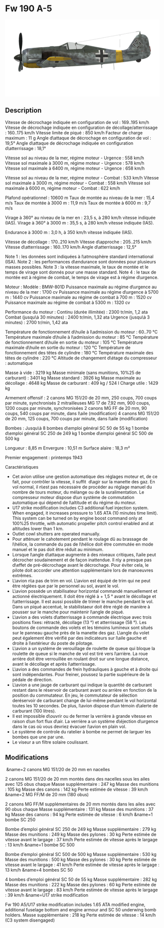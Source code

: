 # Fw 190 A-5

![fw190a5](../images/fw190a5.png)

## Description

Vitesse de décrochage indiquée en configuration de vol : 169..195 km/h
Vitesse de décrochage indiquée en configuration de décollage/atterrissage : 160..175 km/h
Vitesse limite de piqué : 850 km/h
Facteur de charge maximum : 11 g
Angle d\attaque de décrochage en configuration de vol : 19,5°
Angle d\attaque de décrochage indiquée en configuration d\atterrissage : 18,1°

Vitesse sol au niveau de la mer, régime moteur - Urgence : 558 km/h
Vitesse sol maximale à 3000 m, régime moteur - Urgence : 578 km/h
Vitesse sol maximale à 6400 m, régime moteur - Urgence : 658 km/h

Vitesse sol au niveau de la mer, régime moteur - Combat : 533 km/h
Vitesse sol maximale à 3000 m, régime moteur - Combat : 558 km/h
Vitesse sol maximale à 6000 m, régime moteur - Combat : 622 km/h

Plafond opérationnel : 10600 m
Taux de montée au niveau de la mer : 15,4 m/s
Taux de montée à 3000 m : 11,9 m/s
Taux de montée à 6000 m : 9,7 m/s

Virage à 360° au niveau de la mer en : 23,5 s, à 280 km/h vitesse indiquée (IAS).
Virage à 360° à 3000 m : 35,5 s, à 280 km/h vitesse indiquée (IAS).

Endurance à 3000 m : 3,0 h, à 350 km/h vitesse indiquée (IAS).

Vitesse de décollage : 170..210 km/h
Vitesse d\approche : 205..215 km/h
Vitesse d\atterrissage : 160..170 km/h
Angle d\atterrissage : 12,5°

Note 1 : les données sont indiquées à l\atmosphère standard international (ISA).
Note 2 : les performances d\endurance sont données pour plusieurs masses possibles.
Note 3 : la vitesse maximale, le taux de montée et le temps de virage sont donnés pour une masse standard.
Note 4 : le taux de montée est à régime de combat, le temps de virage est à régime d\urgence.

Moteur :
Modèle : BMW-801D
Puissance maximale au régime d\urgence au niveau de la mer : 1700 cv
Puissance maximale au régime d\urgence à 5700 m : 1440 cv
Puissance maximale au régime de combat à 700 m : 1520 cv
Puissance maximale au régime de combat à 5300 m : 1320 cv

Performance du moteur :
Continu (durée illimitée) : 2300 tr/min, 1,2 ata
Combat (jusqu\à 30 minutes) : 2400 tr/min, 1,32 ata
Urgence (jusqu\à 3 minutes) : 2700 tr/min, 1,42 ata

Température de fonctionnement d\huile à l\admission du moteur : 60..70 °C
Température maximale d\huile à l\admission du moteur : 85 °C
Température de fonctionnement d\huile en sortie du moteur : 105 °C
Température maximale d\huile en sortie du moteur : 120 °C
Température de fonctionnement des têtes de cylindre : 180 °C
Température maximale des têtes de cylindre : 220 °C
Altitude de changement d\étage du compresseur : automatique

Masse à vide : 3219 kg
Masse minimale (sans munitions, 10%25 de carburant) : 3401 kg
Masse standard : 3926 kg
Masse maximale au décollage : 4648 kg
Masse de carburant : 409 kg / 524 l
Charge utile : 1429 kg

Armement offensif :
2 canons MG 151/20 de 20 mm, 250 coups, 700 coups par minute, synchronisés
2 mitrailleuses MG 17 de 7,92 mm, 900 coups, 1200 coups par minute, synchronisées
2 canons MG FF de 20 mm, 90 coups, 540 coups par minute, dans l\aile (modification)
4 canons MG 151/20 de 20 mm, 125 coups, 700 coups par minute, dans l\aile (modification)

Bombes :
Jusqu\à 8 bombes d\emploi général SC 50 de 55 kg
1 bombe d\emploi général SC 250 de 249 kg
1 bombe d\emploi général SC 500 de 500 kg

Longueur : 8,85 m
Envergure : 10,51 m
Surface alaire : 18,3 m²

Premier engagement : printemps 1943

Caractéristiques
- Cet avion utilise une gestion automatique des réglages moteur et, de ce fait, pour contrôler la vitesse, il suffit  d\agir sur la manette des gaz. En vol normal, il n\est pas nécessaire de procéder au réglage manuel du nombre de tours moteur, du mélange ou de la suralimentation. Le compresseur moteur dispose d\un système de commutation automatique qui dépend de l\altitude et du régime du moteur.
- U17 strike modification includes C3 additional fuel injection system. When engaged, it increases pressure to 1.65 ATA (10 minutes time limit). This system can be turned on by engine boost command only at 100%25 throttle, with automatic propeller pitch control enabled and at altitudes lower than 1 km.
- Outlet cowl shutters are operated manually.
- Pour atténuer le cahotement pendant le roulage dû au brassage de l\hélice, la commande du pas de l\hélice doit être commutée en mode manuel et le pas doit être réduit au minimum.
- Lorsque l\angle d\attaque augmente à des niveaux critiques, l\aile peut décrocher soudainement et de façon inattendue. Il n\y a presque pas d\effet de pré-décrochage avant le décrochage. Pour éviter cela, le pilote doit accorder une attention supplémentaire lors de manoeuvres extrêmes.
- L\avion n\a pas de trim en vol. L\avion est équipé de trim qui ne peut être réglées que par le personnel au sol, avant le vol.
- L\avion possède un stabilisateur horizontal commandé manuellement et actionné électriquement. Il doit être réglé à + 1,5 ° avant le décollage et l\atterrissage. Il est aussi possible de trimer le manche pendant le vol. Dans un piqué accentué, le stabilistaeur doit être réglé de manière à pousser sur le manche pour maintenir l\angle de piqué.
- L\avion a des volets d\atterrissage à commande électrique avec trois positions fixes: rétracté, décollage (13 °) et atterrissage (58 °). Les boutons de commande des volets et les témoins lumineux sont situés sur le panneau gauche près de la manette des gaz. L\angle du volet peut également être vérifié par des indicateurs sur l\aile gauche et droite à l\extérieur du poste de pilotage.
- L\avion a un système de verouillage de roulette de queue qui bloque la roulette de queue si le manche de vol est tiré vers l\arrière. La roue arrière doit être verrouillée en roulant droit sur une longue distance, avant le décollage et après l\atterrissage.
- L\avion a des commandes de frein hydrauliques à gauche et à droite qui sont indépendantes. Pour freiner, poussez la partie supérieure de la pédale de direction.
- L\avion a une jauge de carburant qui indique la quantité de carburant restant dans le réservoir de carburant avant ou arrière en fonction de la position du commutateur. En jeu, le commutateur de sélection deréservoir de carburant change de lui-même pendant le vol horizontal toutes les 10 secondes. De plus, l\avion dispose d\un témoin d\alerte de carburant (100 litres).
- Il est impossible d\ouvrir ou de fermer la verrière à grande vitesse en raison d\un fort flux d\air. La verrière a un système d\éjection d\urgence dans le cas où vous devriez évacuer l\avion en plain vol.
- Le système de controle du ratelier à bombe ne permet de larguer les bombes que une par une.
- Le viseur a un filtre solaire coulissant.

## Modifications
﻿
&name=2 canons MG 151/20 de 20 mm en nacelles

2 canons MG 151/20 de 20 mm montés dans des nacelles sous les ailes avec 125 obus chaque
Masse supplémentaire : 247 kg
Masse des munitions : 105 kg
Masse des canons : 142 kg
Perte estimée de vitesse : 39 km/h﻿
&name=2 MG FF/M de 20 mm (180 obus)

2 canons MG FF/M supplémentaires de 20 mm montés dans les ailes avec 90 obus chaque
Masse supplémentaire : 131 kg
Masse des munitions : 37 kg
Masse des canons : 94 kg
Perte estimée de vitesse : 6 km/h﻿
&name=1 bombe SC 250

Bombe d’emploi général SC 250 de 249 kg
Masse supplémentaire : 279 kg
Masse des munitions : 249 kg
Masse des pylones : 30 kg
Perte estimée de vitesse avant le largage : 37 km/h
Perte estimée de vitesse après le largage : 13 km/h﻿
&name=1 bombe SC 500

Bombe d’emploi général SC 500 de 500 kg
Masse supplémentaire : 530 kg
Masse des munitions : 500 kg
Masse des pylones : 30 kg
Perte estimée de vitesse avant le largage : 41 km/h
Perte estimée de vitesse après le largage : 13 km/h﻿
&name=4 bombes SC 50

4 bombes d’emploi général SC 50 de 55 kg
Masse supplémentaire : 282 kg
Masse des munitions : 222 kg
Masse des pylones : 60 kg
Perte estimée de vitesse avant le largage : 83 km/h
Perte estimée de vitesse après le largage : 39 km/h﻿
&name=U17 strike modification

Fw 190 A5/U17 strike modification includes 1.65 ATA modified engine, additional fuselage bottom and engine armour and SC 50 underwing bomb holders.
Masse supplémentaire : 218 kg
Perte estimée de vitesse : 14 km/h (C3 system disengaged)